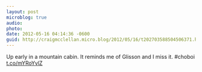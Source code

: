 ```yaml
---
layout: post
microblog: true
audio: 
photo: 
date: 2012-05-16 04:14:36 -0600
guid: http://craigmcclellan.micro.blog/2012/05/16/t202703588504506371.html
---
```

Up early in a mountain cabin. It reminds me of Glisson and I miss it. #choboi [t.co/mYRoYvlZ](http://t.co/mYRoYvlZ)

